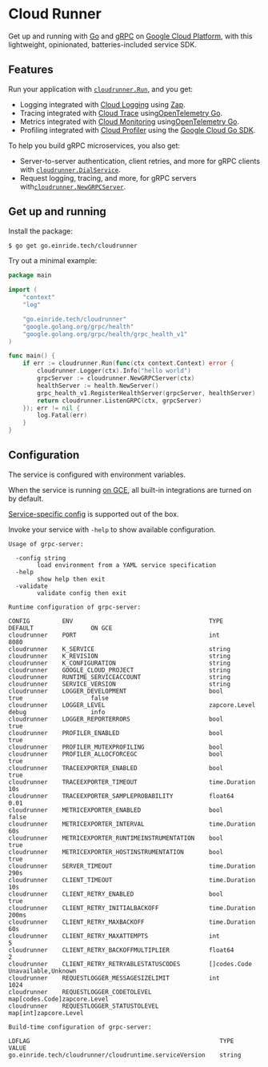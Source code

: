 Cloud Runner
============

Get up and running with [Go](https://golang.org/) and [gRPC](https://grpc.io) on [Google Cloud Platform](https://cloud.google.com/), with this lightweight, opinionated, batteries-included service SDK.

Features
--------

Run your application with [`cloudrunner.Run`](./run.go), and you get:

-	Logging integrated with [Cloud Logging](https://cloud.google.com/logging) using [Zap](https://go.uber.org/zap).
-	Tracing integrated with [Cloud Trace](https://cloud.google.com/trace) using[OpenTelemetry Go](https://go.opentelemetry.io/otel).
-	Metrics integrated with [Cloud Monitoring](https://cloud.google.com/monitoring) using[OpenTelemetry Go](https://go.opentelemetry.io/otel).
-	Profiling integrated with [Cloud Profiler](https://cloud.google.com/profiler) using the [Google Cloud Go SDK](https://cloud.google.com/go).

To help you build gRPC microservices, you also get:

-	Server-to-server authentication, client retries, and more for gRPC clients with [`cloudrunner.DialService`](./dialservice.go).
-	Request logging, tracing, and more, for gRPC servers with[`cloudrunner.NewGRPCServer`](./grpcserver.go).

Get up and running
------------------

Install the package:

```bash
$ go get go.einride.tech/cloudrunner
```

Try out a minimal example:

```go
package main

import (
	"context"
	"log"

	"go.einride.tech/cloudrunner"
	"google.golang.org/grpc/health"
	"google.golang.org/grpc/health/grpc_health_v1"
)

func main() {
	if err := cloudrunner.Run(func(ctx context.Context) error {
		cloudrunner.Logger(ctx).Info("hello world")
		grpcServer := cloudrunner.NewGRPCServer(ctx)
		healthServer := health.NewServer()
		grpc_health_v1.RegisterHealthServer(grpcServer, healthServer)
		return cloudrunner.ListenGRPC(ctx, grpcServer)
	}); err != nil {
		log.Fatal(err)
	}
}
```

Configuration
-------------

The service is configured with environment variables.

When the service is running [on GCE](https://pkg.go.dev/cloud.google.com/go/compute/metadata#OnGCE), all built-in integrations are turned on by default.

[Service-specific config](./options.go) is supported out of the box.

Invoke your service with `-help` to show available configuration.

<!-- BEGIN usage -->

```
Usage of grpc-server:

  -config string
    	load environment from a YAML service specification
  -help
    	show help then exit
  -validate
    	validate config then exit

Runtime configuration of grpc-server:

CONFIG         ENV                                      TYPE                            DEFAULT                ON GCE
cloudrunner    PORT                                     int                             8080                   
cloudrunner    K_SERVICE                                string                                                 
cloudrunner    K_REVISION                               string                                                 
cloudrunner    K_CONFIGURATION                          string                                                 
cloudrunner    GOOGLE_CLOUD_PROJECT                     string                                                 
cloudrunner    RUNTIME_SERVICEACCOUNT                   string                                                 
cloudrunner    SERVICE_VERSION                          string                                                 
cloudrunner    LOGGER_DEVELOPMENT                       bool                            true                   false
cloudrunner    LOGGER_LEVEL                             zapcore.Level                   debug                  info
cloudrunner    LOGGER_REPORTERRORS                      bool                                                   true
cloudrunner    PROFILER_ENABLED                         bool                                                   true
cloudrunner    PROFILER_MUTEXPROFILING                  bool                                                   
cloudrunner    PROFILER_ALLOCFORCEGC                    bool                            true                   
cloudrunner    TRACEEXPORTER_ENABLED                    bool                                                   true
cloudrunner    TRACEEXPORTER_TIMEOUT                    time.Duration                   10s                    
cloudrunner    TRACEEXPORTER_SAMPLEPROBABILITY          float64                         0.01                   
cloudrunner    METRICEXPORTER_ENABLED                   bool                                                   false
cloudrunner    METRICEXPORTER_INTERVAL                  time.Duration                   60s                    
cloudrunner    METRICEXPORTER_RUNTIMEINSTRUMENTATION    bool                                                   true
cloudrunner    METRICEXPORTER_HOSTINSTRUMENTATION       bool                                                   true
cloudrunner    SERVER_TIMEOUT                           time.Duration                   290s                   
cloudrunner    CLIENT_TIMEOUT                           time.Duration                   10s                    
cloudrunner    CLIENT_RETRY_ENABLED                     bool                            true                   
cloudrunner    CLIENT_RETRY_INITIALBACKOFF              time.Duration                   200ms                  
cloudrunner    CLIENT_RETRY_MAXBACKOFF                  time.Duration                   60s                    
cloudrunner    CLIENT_RETRY_MAXATTEMPTS                 int                             5                      
cloudrunner    CLIENT_RETRY_BACKOFFMULTIPLIER           float64                         2                      
cloudrunner    CLIENT_RETRY_RETRYABLESTATUSCODES        []codes.Code                    Unavailable,Unknown    
cloudrunner    REQUESTLOGGER_MESSAGESIZELIMIT           int                                                    1024
cloudrunner    REQUESTLOGGER_CODETOLEVEL                map[codes.Code]zapcore.Level                           
cloudrunner    REQUESTLOGGER_STATUSTOLEVEL              map[int]zapcore.Level                                  

Build-time configuration of grpc-server:

LDFLAG                                                     TYPE      VALUE
go.einride.tech/cloudrunner/cloudruntime.serviceVersion    string
```

<!-- END usage -->
